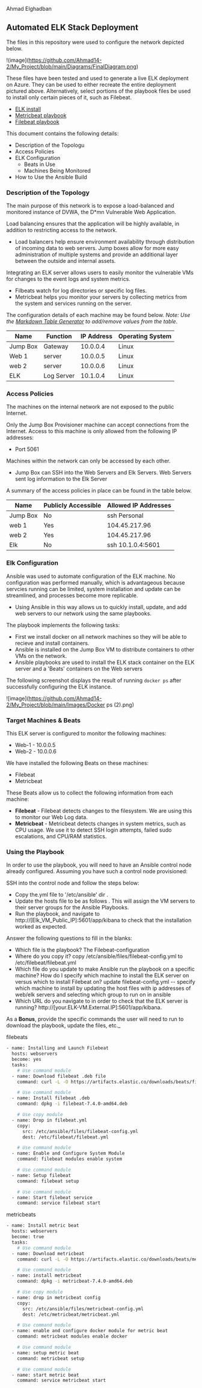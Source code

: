 Ahmad Elghadban

## Automated ELK Stack Deployment

The files in this repository were used to configure the network depicted below.

!(image](https://github.com/Ahmad14-2/My_Project/blob/main/Diagrams/FinalDiagram.png)


These files have been tested and used to generate a live ELK deployment on Azure. They can be used to either recreate the entire deployment pictured above. Alternatively, select portions of the playbook files be used to install only certain pieces of it, such as Filebeat.

  - [ELK install](https://github.com/Ahmad14-2/My_Project/blob/main/Ansible/install-elk.yml.txt)
  - [Metricbeat playbook](https://github.com/Ahmad14-2/My_Project/blob/main/Ansible/metricbeat-playbook.yml.txt)
  - [Filebeat playbook](https://github.com/Ahmad14-2/My_Project/blob/main/Ansible/filebeat-playbook.yml.txt)


This document contains the following details:
- Description of the Topologu
- Access Policies
- ELK Configuration
  - Beats in Use
  - Machines Being Monitored
- How to Use the Ansible Build


### Description of the Topology

The main purpose of this network is to expose a load-balanced and monitored instance of DVWA, the D*mn Vulnerable Web Application.

Load balancing ensures that the application will be highly available, in addition to restricting access to the network.
- Load balancers help ensure environment availability through distribution of incoming data to web servers. Jump boxes allow for more easy administration of multiple systems and provide an additional layer between the outside and internal assets.

Integrating an ELK server allows users to easily monitor the vulnerable VMs for changes to the event logs and system metrics.
- Filbeats watch for log directories or specific log files.
- Metricbeat helps you monitor your servers by collecting metrics from the system and services running on the server.

The configuration details of each machine may be found below.
_Note: Use the [Markdown Table Generator](http://www.tablesgenerator.com/markdown_tables) to add/remove values from the table_.

| Name     | Function | IP Address | Operating System |
|----------|----------|------------|------------------|
| Jump Box | Gateway  | 10.0.0.4   | Linux            |
| Web 1    | server   | 10.0.0.5   | Linux            |
| web 2    | server   | 10.0.0.6   | Linux            |
| ELK      |Log Server| 10.1.0.4   | Linux            |

### Access Policies

The machines on the internal network are not exposed to the public Internet. 

Only the Jump Box Provisioner machine can accept connections from the Internet. Access to this machine is only allowed from the following IP addresses:
- Port 5061

Machines within the network can only be accessed by each other.
- Jump Box can SSH into the Web Servers and Elk Servers. Web Servers sent log information to the Elk Server

A summary of the access policies in place can be found in the table below.

| Name     | Publicly Accessible | Allowed IP Addresses |
|----------|---------------------|----------------------|
| Jump Box | No                  | ssh Personal         |
| web 1    | Yes                 | 104.45.217.96        |
| web 2    | Yes                 | 104.45.217.96        |
| Elk      | No                  | ssh 10.1.0.4:5601    |

### Elk Configuration

Ansible was used to automate configuration of the ELK machine. No configuration was performed manually, which is advantageous because servcies running can be limited, system installation and update can be streamlined, and processes become more replicable.
- Using Ansible in this way allows us to quickly install, update, and add web servers to our network using the same playbooks.

The playbook implements the following tasks:
- First we install docker on all network machines so they will be able to recieve and install containers. 
- Ansible is installed on the Jump Box VM to distribute containers to other VMs on the network. 
- Ansible playbooks are used to install the ELK stack container on the ELK server and a 'Beats' containers on the Web servers

The following screenshot displays the result of running `docker ps` after successfully configuring the ELK instance.

![image](https://github.com/Ahmad14-2/My_Project/blob/main/Images/Docker ps (2).png)

### Target Machines & Beats
This ELK server is configured to monitor the following machines:
 - Web-1 - 10.0.0.5
 - Web-2 - 10.0.0.6

We have installed the following Beats on these machines:
- Filebeat
- Metricbeat

These Beats allow us to collect the following information from each machine:
- <b>Filebeat</b> - Filebeat detects changes to the filesystem. We are using this to monitor our Web Log data. 
- <b>Metricbeat</b> - Metricbeat detects changes in system metrics, such as CPU usage. We use it to detect SSH login attempts, failed sudo escalations, and CPU/RAM statistics.

### Using the Playbook
In order to use the playbook, you will need to have an Ansible control node already configured. Assuming you have such a control node provisioned: 

SSH into the control node and follow the steps below:
- Copy the.yml file to '/etc/ansible' dir .
- Update the hosts file to be as follows . This will assign the VM servers to their server groups for the Ansible Playbooks.
- Run the playbook, and navigate to http://[Elk_VM_Public_IP]:5601/app/kibana to check that the installation worked as expected.

Answer the following questions to fill in the blanks:

- Which file is the playbook? The Filebeat-configuration 
- Where do you copy it? copy /etc/ansible/files/filebeat-config.yml to /etc/filebeat/filebeat.yml
- Which file do you update to make Ansible run the playbook on a specific machine? How do I specify which machine to install the ELK server on versus which to install Filebeat on? update filebeat-config.yml -- specify which machine to install by updating the host files with ip addresses of web/elk servers and selecting which group to run on in ansible
- Which URL do you navigate to in order to check that the ELK server is running? http://[your.ELK-VM.External.IP]:5601/app/kibana.

As a **Bonus**, provide the specific commands the user will need to run to download the playbook, update the files, etc._

filebeats
```bash
- name: Installing and Launch Filebeat
  hosts: webservers
  become: yes
  tasks:
    # Use command module
  - name: Download filebeat .deb file
    command: curl -L -O https://artifacts.elastic.co/downloads/beats/filebeat/filebeat-7.4.0-amd64.deb

    # Use command module
  - name: Install filebeat .deb
    command: dpkg -i filebeat-7.4.0-amd64.deb

    # Use copy module
  - name: Drop in filebeat.yml
    copy:
      src: /etc/ansible/files/filebeat-config.yml
      dest: /etc/filebeat/filebeat.yml

    # Use command module
  - name: Enable and Configure System Module
    command: filebeat modules enable system

    # Use command module
  - name: Setup filebeat
    command: filebeat setup

    # Use command module
  - name: Start filebeat service
    command: service filebeat start

```

metricbeats
```bash
- name: Install metric beat
  hosts: webservers
  become: true
  tasks:
    # Use command module
  - name: Download metricbeat
    command: curl -L -O https://artifacts.elastic.co/downloads/beats/metricbeat/metricbeat-7.4.0-amd64.deb

    # Use command module
  - name: install metricbeat
    command: dpkg -i metricbeat-7.4.0-amd64.deb

    # Use copy module
  - name: drop in metricbeat config
    copy:
      src: /etc/ansible/files/metricbeat-config.yml
      dest: /etc/metricbeat/metricbeat.yml

    # Use command module
  - name: enable and configure docker module for metric beat
    command: metricbeat modules enable docker

    # Use command module
  - name: setup metric beat
    command: metricbeat setup

    # Use command module
  - name: start metric beat
    command: service metricbeat start
```
